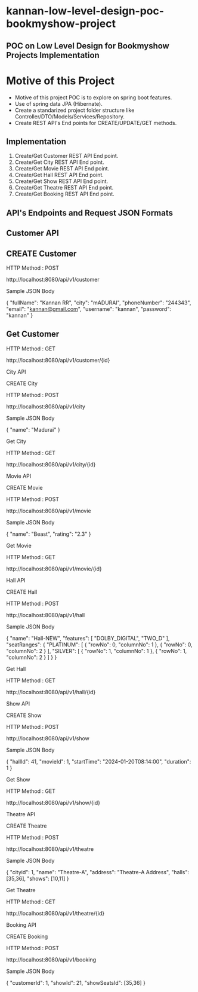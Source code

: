 # kannan-low-level-design-poc-bookmyshow-project
## POC on Low Level Design for Bookmyshow Projects Implementation

# Motive of this Project

   - Motive of this project POC is to explore on spring boot features.
   - Use of spring data JPA (Hibernate).
   - Create a standarized project folder structure like Controller/DTO/Models/Services/Repository.
   - Create REST API's End points for CREATE/UPDATE/GET methods.

## Implementation

   1. Create/Get Customer REST API End point.
   2. Create/Get City REST API End point.
   3. Create/Get Movie REST API End point.
   4. Create/Get Hall REST API End point.
   5. Create/Get Show REST API End point.
   6. Create/Get Theatre REST API End point.
   7. Create/Get Booking REST API End point.

## API's Endpoints and Request JSON Formats

## Customer API

## CREATE Customer

HTTP Method : POST

http://localhost:8080/api/v1/customer

Sample JSON Body

{
    "fullName": "Kannan RR",
    "city": "mADURAI",
    "phoneNumber": "244343",
    "email": "kannan@gmail.com",
    "username": "kannan",
    "password": "kannan"
}

## Get Customer

HTTP Method : GET

http://localhost:8080/api/v1/customer/{id}

City API

CREATE City

HTTP Method : POST

http://localhost:8080/api/v1/city

Sample JSON Body

{
    "name": "Madurai"
}


Get City

HTTP Method : GET

http://localhost:8080/api/v1/city/{id}

Movie API

CREATE Movie

HTTP Method : POST

http://localhost:8080/api/v1/movie

Sample JSON Body

{
    "name": "Beast",
    "rating": "2.3"
}

Get Movie

HTTP Method : GET

http://localhost:8080/api/v1/movie/{id}

Hall API

CREATE Hall

HTTP Method : POST

http://localhost:8080/api/v1/hall

Sample JSON Body

{
    "name": "Hall-NEW",
    "features": [
        "DOLBY_DIGITAL",
        "TWO_D"
    ],
    "seatRanges": {
        "PLATINUM": [
            {
                "rowNo": 0,
                "columnNo": 1
            },
            {
                "rowNo": 0,
                "columnNo": 2
            }
        ],
        "SILVER": [
            {
                "rowNo": 1,
                "columnNo": 1
            },
            {
                "rowNo": 1,
                "columnNo": 2
            }
        ]
    }
}


Get Hall

HTTP Method : GET

http://localhost:8080/api/v1/hall/{id}

Show API

CREATE Show

HTTP Method : POST

http://localhost:8080/api/v1/show

Sample JSON Body

{
    "hallId": 41,
    "movieId": 1,
    "startTime": "2024-01-20T08:14:00",
    "duration": 1
}


Get Show

HTTP Method : GET

http://localhost:8080/api/v1/show/{id}

Theatre API

CREATE Theatre

HTTP Method : POST

http://localhost:8080/api/v1/theatre

Sample JSON Body

{
    "cityid": 1,
    "name": "Theatre-A",
    "address": "Theatre-A Address",
    "halls": [35,36],
    "shows": [10,11]
}


Get Theatre

HTTP Method : GET

http://localhost:8080/api/v1/theatre/{id}

Booking API

CREATE Booking

HTTP Method : POST

http://localhost:8080/api/v1/booking

Sample JSON Body

{
    "customerId": 1,
    "showId": 21,
    "showSeatsId": [35,36]
}

